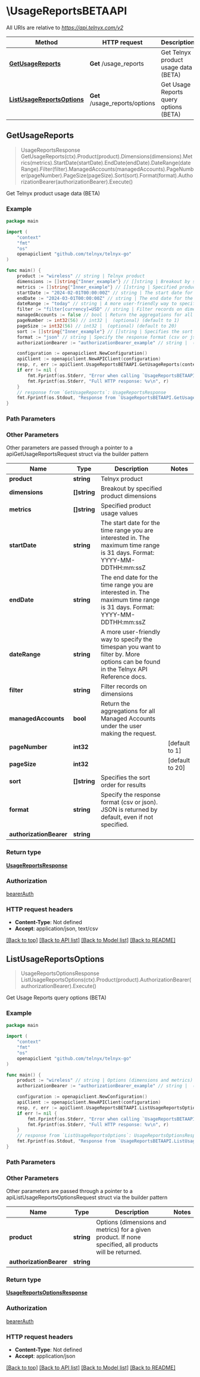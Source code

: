 # \UsageReportsBETAAPI

All URIs are relative to *https://api.telnyx.com/v2*

Method | HTTP request | Description
------------- | ------------- | -------------
[**GetUsageReports**](UsageReportsBETAAPI.md#GetUsageReports) | **Get** /usage_reports | Get Telnyx product usage data (BETA)
[**ListUsageReportsOptions**](UsageReportsBETAAPI.md#ListUsageReportsOptions) | **Get** /usage_reports/options | Get Usage Reports query options (BETA)



## GetUsageReports

> UsageReportsResponse GetUsageReports(ctx).Product(product).Dimensions(dimensions).Metrics(metrics).StartDate(startDate).EndDate(endDate).DateRange(dateRange).Filter(filter).ManagedAccounts(managedAccounts).PageNumber(pageNumber).PageSize(pageSize).Sort(sort).Format(format).AuthorizationBearer(authorizationBearer).Execute()

Get Telnyx product usage data (BETA)



### Example

```go
package main

import (
	"context"
	"fmt"
	"os"
	openapiclient "github.com/telnyx/telnyx-go"
)

func main() {
	product := "wireless" // string | Telnyx product
	dimensions := []string{"Inner_example"} // []string | Breakout by specified product dimensions
	metrics := []string{"Inner_example"} // []string | Specified product usage values
	startDate := "2024-02-01T00:00:00Z" // string | The start date for the time range you are interested in. The maximum time range is 31 days. Format: YYYY-MM-DDTHH:mm:ssZ (optional)
	endDate := "2024-03-01T00:00:00Z" // string | The end date for the time range you are interested in. The maximum time range is 31 days. Format: YYYY-MM-DDTHH:mm:ssZ (optional)
	dateRange := "today" // string | A more user-friendly way to specify the timespan you want to filter by. More options can be found in the Telnyx API Reference docs. (optional)
	filter := "filter[currency]=USD" // string | Filter records on dimensions (optional)
	managedAccounts := false // bool | Return the aggregations for all Managed Accounts under the user making the request. (optional)
	pageNumber := int32(56) // int32 |  (optional) (default to 1)
	pageSize := int32(56) // int32 |  (optional) (default to 20)
	sort := []string{"Inner_example"} // []string | Specifies the sort order for results (optional)
	format := "json" // string | Specify the response format (csv or json). JSON is returned by default, even if not specified. (optional)
	authorizationBearer := "authorizationBearer_example" // string |  (optional)

	configuration := openapiclient.NewConfiguration()
	apiClient := openapiclient.NewAPIClient(configuration)
	resp, r, err := apiClient.UsageReportsBETAAPI.GetUsageReports(context.Background()).Product(product).Dimensions(dimensions).Metrics(metrics).StartDate(startDate).EndDate(endDate).DateRange(dateRange).Filter(filter).ManagedAccounts(managedAccounts).PageNumber(pageNumber).PageSize(pageSize).Sort(sort).Format(format).AuthorizationBearer(authorizationBearer).Execute()
	if err != nil {
		fmt.Fprintf(os.Stderr, "Error when calling `UsageReportsBETAAPI.GetUsageReports``: %v\n", err)
		fmt.Fprintf(os.Stderr, "Full HTTP response: %v\n", r)
	}
	// response from `GetUsageReports`: UsageReportsResponse
	fmt.Fprintf(os.Stdout, "Response from `UsageReportsBETAAPI.GetUsageReports`: %v\n", resp)
}
```

### Path Parameters



### Other Parameters

Other parameters are passed through a pointer to a apiGetUsageReportsRequest struct via the builder pattern


Name | Type | Description  | Notes
------------- | ------------- | ------------- | -------------
 **product** | **string** | Telnyx product | 
 **dimensions** | **[]string** | Breakout by specified product dimensions | 
 **metrics** | **[]string** | Specified product usage values | 
 **startDate** | **string** | The start date for the time range you are interested in. The maximum time range is 31 days. Format: YYYY-MM-DDTHH:mm:ssZ | 
 **endDate** | **string** | The end date for the time range you are interested in. The maximum time range is 31 days. Format: YYYY-MM-DDTHH:mm:ssZ | 
 **dateRange** | **string** | A more user-friendly way to specify the timespan you want to filter by. More options can be found in the Telnyx API Reference docs. | 
 **filter** | **string** | Filter records on dimensions | 
 **managedAccounts** | **bool** | Return the aggregations for all Managed Accounts under the user making the request. | 
 **pageNumber** | **int32** |  | [default to 1]
 **pageSize** | **int32** |  | [default to 20]
 **sort** | **[]string** | Specifies the sort order for results | 
 **format** | **string** | Specify the response format (csv or json). JSON is returned by default, even if not specified. | 
 **authorizationBearer** | **string** |  | 

### Return type

[**UsageReportsResponse**](UsageReportsResponse.md)

### Authorization

[bearerAuth](../README.md#bearerAuth)

### HTTP request headers

- **Content-Type**: Not defined
- **Accept**: application/json, text/csv

[[Back to top]](#) [[Back to API list]](../README.md#documentation-for-api-endpoints)
[[Back to Model list]](../README.md#documentation-for-models)
[[Back to README]](../README.md)


## ListUsageReportsOptions

> UsageReportsOptionsResponse ListUsageReportsOptions(ctx).Product(product).AuthorizationBearer(authorizationBearer).Execute()

Get Usage Reports query options (BETA)



### Example

```go
package main

import (
	"context"
	"fmt"
	"os"
	openapiclient "github.com/telnyx/telnyx-go"
)

func main() {
	product := "wireless" // string | Options (dimensions and metrics) for a given product. If none specified, all products will be returned. (optional)
	authorizationBearer := "authorizationBearer_example" // string |  (optional)

	configuration := openapiclient.NewConfiguration()
	apiClient := openapiclient.NewAPIClient(configuration)
	resp, r, err := apiClient.UsageReportsBETAAPI.ListUsageReportsOptions(context.Background()).Product(product).AuthorizationBearer(authorizationBearer).Execute()
	if err != nil {
		fmt.Fprintf(os.Stderr, "Error when calling `UsageReportsBETAAPI.ListUsageReportsOptions``: %v\n", err)
		fmt.Fprintf(os.Stderr, "Full HTTP response: %v\n", r)
	}
	// response from `ListUsageReportsOptions`: UsageReportsOptionsResponse
	fmt.Fprintf(os.Stdout, "Response from `UsageReportsBETAAPI.ListUsageReportsOptions`: %v\n", resp)
}
```

### Path Parameters



### Other Parameters

Other parameters are passed through a pointer to a apiListUsageReportsOptionsRequest struct via the builder pattern


Name | Type | Description  | Notes
------------- | ------------- | ------------- | -------------
 **product** | **string** | Options (dimensions and metrics) for a given product. If none specified, all products will be returned. | 
 **authorizationBearer** | **string** |  | 

### Return type

[**UsageReportsOptionsResponse**](UsageReportsOptionsResponse.md)

### Authorization

[bearerAuth](../README.md#bearerAuth)

### HTTP request headers

- **Content-Type**: Not defined
- **Accept**: application/json

[[Back to top]](#) [[Back to API list]](../README.md#documentation-for-api-endpoints)
[[Back to Model list]](../README.md#documentation-for-models)
[[Back to README]](../README.md)

